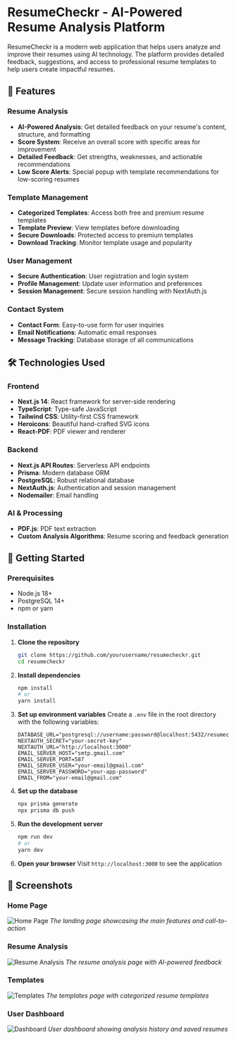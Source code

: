 # ResumeCheckr - AI-Powered Resume Analysis Platform

ResumeCheckr is a modern web application that helps users analyze and improve their resumes using AI technology. The platform provides detailed feedback, suggestions, and access to professional resume templates to help users create impactful resumes.

## 🚀 Features

### Resume Analysis
- **AI-Powered Analysis**: Get detailed feedback on your resume's content, structure, and formatting
- **Score System**: Receive an overall score with specific areas for improvement
- **Detailed Feedback**: Get strengths, weaknesses, and actionable recommendations
- **Low Score Alerts**: Special popup with template recommendations for low-scoring resumes

### Template Management
- **Categorized Templates**: Access both free and premium resume templates
- **Template Preview**: View templates before downloading
- **Secure Downloads**: Protected access to premium templates
- **Download Tracking**: Monitor template usage and popularity

### User Management
- **Secure Authentication**: User registration and login system
- **Profile Management**: Update user information and preferences
- **Session Management**: Secure session handling with NextAuth.js

### Contact System
- **Contact Form**: Easy-to-use form for user inquiries
- **Email Notifications**: Automatic email responses
- **Message Tracking**: Database storage of all communications

## 🛠️ Technologies Used

### Frontend
- **Next.js 14**: React framework for server-side rendering
- **TypeScript**: Type-safe JavaScript
- **Tailwind CSS**: Utility-first CSS framework
- **Heroicons**: Beautiful hand-crafted SVG icons
- **React-PDF**: PDF viewer and renderer

### Backend
- **Next.js API Routes**: Serverless API endpoints
- **Prisma**: Modern database ORM
- **PostgreSQL**: Robust relational database
- **NextAuth.js**: Authentication and session management
- **Nodemailer**: Email handling

### AI & Processing
- **PDF.js**: PDF text extraction
- **Custom Analysis Algorithms**: Resume scoring and feedback generation

## 🚀 Getting Started

### Prerequisites
- Node.js 18+ 
- PostgreSQL 14+
- npm or yarn

### Installation

1. **Clone the repository**
   ```bash
   git clone https://github.com/yourusername/resumecheckr.git
   cd resumecheckr
   ```

2. **Install dependencies**
   ```bash
   npm install
   # or
   yarn install
   ```

3. **Set up environment variables**
   Create a `.env` file in the root directory with the following variables:
   ```env
   DATABASE_URL="postgresql://username:password@localhost:5432/resumecheckr"
   NEXTAUTH_SECRET="your-secret-key"
   NEXTAUTH_URL="http://localhost:3000"
   EMAIL_SERVER_HOST="smtp.gmail.com"
   EMAIL_SERVER_PORT=587
   EMAIL_SERVER_USER="your-email@gmail.com"
   EMAIL_SERVER_PASSWORD="your-app-password"
   EMAIL_FROM="your-email@gmail.com"
   ```

4. **Set up the database**
   ```bash
   npx prisma generate
   npx prisma db push
   ```

5. **Run the development server**
   ```bash
   npm run dev
   # or
   yarn dev
   ```

6. **Open your browser**
   Visit `http://localhost:3000` to see the application

## 📸 Screenshots

### Home Page
![Home Page](public/screenshots/home.png)
*The landing page showcasing the main features and call-to-action*

### Resume Analysis
![Resume Analysis](public/screenshots/analysis.png)
*The resume analysis page with AI-powered feedback*

### Templates
![Templates](public/screenshots/templates.png)
*The templates page with categorized resume templates*

### User Dashboard
![Dashboard](public/screenshots/dashboard.png)
*User dashboard showing analysis history and saved resumes*

